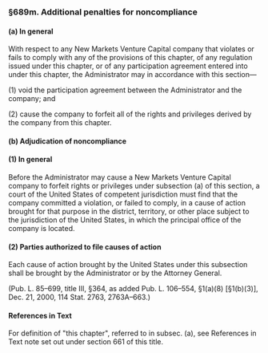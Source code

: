 ### §689m. Additional penalties for noncompliance ###

#### (a) In general ####

With respect to any New Markets Venture Capital company that violates or fails to comply with any of the provisions of this chapter, of any regulation issued under this chapter, or of any participation agreement entered into under this chapter, the Administrator may in accordance with this section—

(1) void the participation agreement between the Administrator and the company; and

(2) cause the company to forfeit all of the rights and privileges derived by the company from this chapter.

#### (b) Adjudication of noncompliance ####

#### (1) In general ####

Before the Administrator may cause a New Markets Venture Capital company to forfeit rights or privileges under subsection (a) of this section, a court of the United States of competent jurisdiction must find that the company committed a violation, or failed to comply, in a cause of action brought for that purpose in the district, territory, or other place subject to the jurisdiction of the United States, in which the principal office of the company is located.

#### (2) Parties authorized to file causes of action ####

Each cause of action brought by the United States under this subsection shall be brought by the Administrator or by the Attorney General.

(Pub. L. 85–699, title III, §364, as added Pub. L. 106–554, §1(a)(8) [§1(b)(3)], Dec. 21, 2000, 114 Stat. 2763, 2763A–663.)

#### References in Text ####

For definition of "this chapter", referred to in subsec. (a), see References in Text note set out under section 661 of this title.